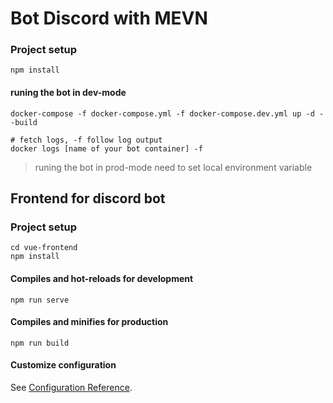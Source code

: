 # Bot Discord with MEVN

### Project setup

```
npm install
```

#### runing the bot in dev-mode

```properties
docker-compose -f docker-compose.yml -f docker-compose.dev.yml up -d --build

# fetch logs, -f follow log output
docker logs [name of your bot container] -f
```

> runing the bot in prod-mode need to set local environment variable

## Frontend for discord bot

### Project setup

```
cd vue-frontend
npm install
```

#### Compiles and hot-reloads for development

```
npm run serve
```

#### Compiles and minifies for production

```
npm run build
```

#### Customize configuration

See [Configuration Reference](https://cli.vuejs.org/config/).
